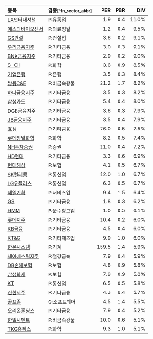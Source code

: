 | **종목** | **업종**<small>[^fn_sector_abbr]</small> | **PER** | **PBR** | **DIV** |
| :--- | :--- | --: | --: | --: |
| [LX인터내셔널](/001120/) | P:유통업 | 1.9 | 0.4 | 11.0% |
| [에스디바이오센서](/137310/) | P:의료정밀 | 1.2 | 0.4 | 9.5% |
| [GS건설](/006360/) | P:건설업 | 3.6 | 0.2 | 9.1% |
| [우리금융지주](/316140/) | P:기타금융 | 3.0 | 0.3 | 9.1% |
| [BNK금융지주](/138930/) | P:기타금융 | 2.9 | 0.2 | 9.0% |
| [S-Oil](/010950/) | P:화학 | 3.6 | 0.9 | 8.5% |
| [기업은행](/024110/) | P:은행 | 3.5 | 0.3 | 8.4% |
| [쌍용C&E](/003410/) | P:비금속광물 | 21.2 | 1.7 | 8.2% |
| [하나금융지주](/086790/) | P:기타금융 | 3.5 | 0.3 | 8.2% |
| [삼성카드](/029780/) | P:기타금융 | 5.4 | 0.4 | 8.0% |
| [DGB금융지주](/139130/) | P:기타금융 | 3.6 | 0.3 | 7.9% |
| [JB금융지주](/175330/) | P:기타금융 | 3.5 | 0.4 | 7.9% |
| [효성](/004800/) | P:기타금융 | 76.0 | 0.5 | 7.5% |
| [롯데정밀화학](/004000/) | P:화학 | 8.2 | 0.5 | 7.4% |
| [NH투자증권](/005940/) | P:증권 | 11.0 | 0.4 | 7.2% |
| [HD현대](/267250/) | P:기타금융 | 3.3 | 0.6 | 6.9% |
| [현대해상](/001450/) | P:보험 | 4.1 | 0.5 | 6.7% |
| [SK텔레콤](/017670/) | P:통신업 | 12.0 | 1.0 | 6.7% |
| [LG유플러스](/032640/) | P:통신업 | 6.3 | 0.5 | 6.7% |
| [제일기획](/030000/) | P:서비스업 | 9.4 | 1.5 | 6.4% |
| [GS](/078930/) | P:기타금융 | 1.8 | 0.3 | 6.2% |
| [HMM](/011200/) | P:운수창고업 | 1.0 | 0.5 | 6.1% |
| [롯데지주](/004990/) | P:기타금융 | 10.4 | 0.2 | 6.0% |
| [KB금융](/105560/) | P:기타금융 | 4.5 | 0.4 | 6.0% |
| [KT&G](/033780/) | P:기타제조업 | 9.9 | 1.0 | 6.0% |
| [한온시스템](/018880/) | P:기계 | 159.5 | 1.4 | 5.9% |
| [세아베스틸지주](/001430/) | P:철강금속 | 7.9 | 0.4 | 5.9% |
| [DB손해보험](/005830/) | P:보험 | 4.8 | 0.9 | 5.8% |
| [삼성화재](/000810/) | P:보험 | 7.9 | 0.9 | 5.8% |
| [KT](/030200/) | P:통신업 | 6.5 | 0.5 | 5.8% |
| [신한지주](/055550/) | P:기타금융 | 4.3 | 0.4 | 5.7% |
| [골프존](/215000/) | Q:소프트웨어 | 4.5 | 1.4 | 5.5% |
| [오리온홀딩스](/001800/) | P:기타금융 | 7.9 | 0.4 | 5.2% |
| [한일시멘트](/300720/) | P:비금속광물 | 10.0 | 0.6 | 5.1% |
| [TKG휴켐스](/069260/) | P:화학 | 9.3 | 1.0 | 5.1% |